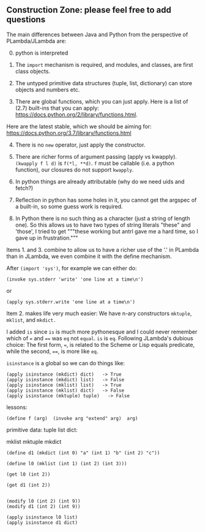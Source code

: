 Construction Zone: please feel free to add questions
----------------------------------------------------

The main differences between Java and Python from the perspective
of PLambda/JLambda are:

0. python is interpreted

1. The `import` mechanism is required, and modules, and classes, are first class objects.

2. The untyped primitive data structures (tuple, list, dictionary) can store objects and numbers etc.

3. There are global functions, which you can just apply. Here is a list of (2.7) built-ins that you can apply: https://docs.python.org/2/library/functions.html.

Here are the latest stable, which we should be aiming for:
https://docs.python.org/3.7/library/functions.html

4. There is no `new` operator, just apply the constructor.

5. There are richer forms of argument passing (apply vs kwapply). `(kwapply f l d)` is `f(*l, **d)`.
`f` must be callable (i.e. a python function), our closures do not support `kwapply`.

6. In python things are already attributable (why do we need uids and fetch?)

7. Reflection in python has some holes in it, you cannot get the argspec of a built-in, so some guess work is required.

8. In Python there is no such thing as a character (just a string of length one). So this allows us
to have two types of string literals "these" and 'those', I tried to get """these
working but antrl gave me a hard time, so I gave up in frustration."""

Items 1. and  3. combine to allow us to have a richer use of the '.' in PLambda
than in JLambda, we even combine it with the define mechanism.

After `(import 'sys')`, for example we can either do:
```
(invoke sys.stderr 'write' 'one line at a time\n')
```
or
```
(apply sys.stderr.write 'one line at a time\n')
```

Item 2. makes life very much easier: We have n-ary constructors `mktuple`,
`mklist`, and `mkdict.`


I added `is` since `is` is much more pythonesque and I could never
remember which of `=` and `==` was `eq` not `equal`.
`is` is `eq`. Following JLambda's dubious choice:
The first form, `=`, is related to the Scheme or Lisp equals
predicate, while the second, `==`, is more like `eq`.

`isinstance` is a global so we can do things like:
```
(apply isinstance (mkdict) dict)   -> True
(apply isinstance (mkdict) list)   -> False
(apply isinstance (mklist) list)   -> True
(apply isinstance (mklist) dict)   -> False
(apply isinstance (mktuple) tuple)   -> False
```

lessons:

```
(define f (arg)  (invoke arg "extend" arg)  arg)
```
primitive data: tuple list dict:

mklist mktuple mkdict
```
(define d1 (mkdict (int 0) "a" (int 1) "b" (int 2) "c"))

(define l0 (mklist (int 1) (int 2) (int 3)))

(get l0 (int 2))

(get d1 (int 2))


(modify l0 (int 2) (int 9))
(modify d1 (int 2) (int 9))

(apply isinstance l0 list)
(apply isinstance d1 dict)
```
